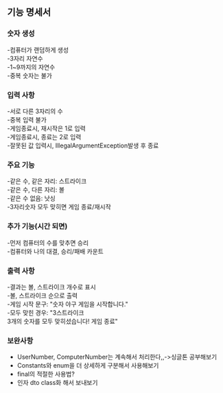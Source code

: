 ## 기능 명세서

### 숫자 생성
-컴퓨터가 랜덤하게 생성<br/>
-3자리 자연수<br/>
-1~9까지의 자연수<br/>
-중복 숫자는 불가<br/>
### 입력 사항
-서로 다른 3자리의 수</br>
-중복 입력 불가<br/>
-게임종료시, 재시작은 1로 입력<br/>
-게임종료시, 종료는 2로 입력<br/>
-잘못된 값 입력시, IllegalArgumentException발생 후 종료<br/>
### 주요 기능
-같은 수, 같은 자리: 스트라이크<br/>
-같은 수, 다른 자리: 볼<br/>
-같은 수 없음: 낫싱<br/>
-3자리숫자 모두 맞히면 게임 종료/재시작<br/>
### 추가 기능(시간 되면)
-먼저 컴퓨터의 수를 맞추면 승리<br/>
-컴퓨터와 나의 대결, 승리/패배 카운트<br/>
### 출력 사항
-결과는 볼, 스트라이크 개수로 표시<br/>
-볼, 스트라이크 순으로 출력<br/>
-게임 시작 문구: "숫자 야구 게임을 시작합니다."<br/>
-모두 맞힌 경우: "3스트라이크<br/>3개의 숫자를 모두 맞히셨습니다! 게임 종료"<br/>

### 보완사항
- UserNumber, ComputerNumber는 계속해서 처리한다,,->싱글톤 공부해보기
- Constants와 enum을 더 상세하게 구분해서 사용해보기
- final의 적절한 사용법?
- 인자 dto class화 해서 보내보기